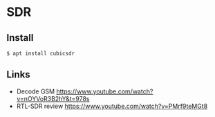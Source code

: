 # SDR

## Install
```
$ apt install cubicsdr
```

## Links

* Decode GSM https://www.youtube.com/watch?v=nOYVoR3B2hY&t=978s
* RTL-SDR review https://www.youtube.com/watch?v=PMrf9teMGt8
